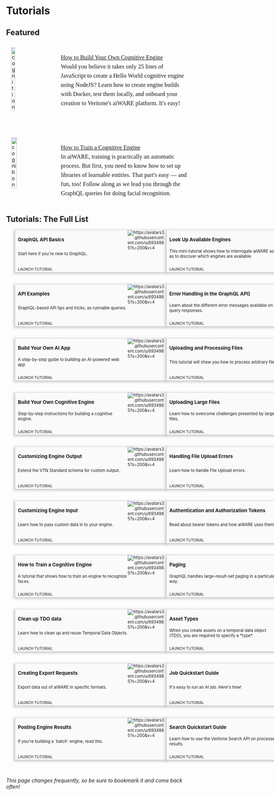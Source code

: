 <!-- markdownlint-disable no-inline-html -->

<style>
    .container{ 
        display: flex;
        flex-direction: column;

    }
    div.featureBox {
        -webkit-box-shadow: -2px 2px 6px 3px rgba(207,208,209,1);
        -moz-box-shadow: -2px 2px 6px 3px rgba(207,208,209,1);
        box-shadow: -2px 2px 6px 3px rgba(207,208,209,1);
        width: 400px;
        height: 100px;
        padding: 7px;
        font-size: 80%;
        display: flex;
        background: #FAFAFA;
    }

    div.featureColumn {
        position:relative;
        left:25px;
        width: 500px;
    }
    
    div.featureText {
        display: flex;
        flex-direction: column;
        justify-content: space-between;
        width: 75%
    }

    div.featureImage {
        width: 25%;
        position: relative;
        bottom: 8px;
    }

    div.do-more-aiware-featureColumn {
        position:relative;
        left:50px;
        width: 500px;
    }
    
    div.do-more-aiwareFeatureText {
        position: relative; 
        top: -40px
    }

    a.link {
        text-decoration: none;
        bottom: -10px;
        position: relative;
        font-size:90%;
        bottom: -5px;
    }

    a.in-text-link {
        text-decoration: none;
    }
    
    div.joinUsBox {
        -webkit-box-shadow: -2px 2px 6px 3px rgba(207,208,209,1);
        -moz-box-shadow: -2px 2px 6px 3px rgba(207,208,209,1);
        box-shadow: -2px 2px 6px 3px rgba(207,208,209,1);
        background: #FAFAFA;
        width: 400px;
        height: 100px;
        padding: 7px;
        font-size: 80%;
        display: flex;
        position: relative; 
        left: 515px;
        transform: translateX(-50%);
    }
    
    div.joinUsColumn {
        width: 760px;
    }

    div.joinUsImage {
        width: 24%;
        padding: 5px;
        padding-right: 15px
    }

    div.newsSectionColumn{
        width: 975px;
        position:relative;
        left:10px;
        display: flex
    }
    
    div.newsDateColumn {
        width: 175px
    }

    div.newsColumn {
        width: 800px
    }



    .date-text {
        background-color: #d9d9d7;
        width: 110px;
        border-radius: 10px;
        font-size: 95%;
        padding: 4px 6px;  
        text-align: center
    }

    #learn-aiware-btn {
        display: block;
        background-color: #2F80ED;
        text-decoration: none;
        color: white;
        width: 300px;
        height: 30px;
        text-align: center;
        padding: 5px;
        position: relative;
    }

    #explore-api-basics-btn {
        display: block;
        color: #2F80ED;
        border: 1px solid #2F80ED;
        width: 300px;
        height: 30px;
        text-align: center;
        padding: 5px;
        position: relative;
        text-decoration: none;
    }


</style>

# Tutorials <!-- Don't remove -->

## Featured <!-- {docsify-ignore} -->

<div class="container">
<div style="transform:scaleX(.99);">
<img alt="cognition" width="15%" style="float:left;margin:11px;" src="docs/developer/engines/tutorial/CogEngine.png">
<div
style="font-family:Georgia;
font-size:12.5pt;
line-height:150%;
padding:1px 0px 0px 150px;
transform:scaleX(.99);
transform-origin: top left; "><div class="topruled"><br/></div>
<a href="/#/developer/engines/tutorial/">How to Build Your Own Cognitive Engine</a> <br/>Would you believe it takes only 25 lines of JavaScript to create a Hello World cognitive engine using NodeJS? Learn how to create engine builds with Docker, test them locally, and onboard your creation to Veritone's aiWARE platform. It's easy!
</div>
</div>
<br/><br/><br/>

<div style="transform:scaleX(.99);">
<img alt="cognition" width="18%" style="float:left;margin:11px;" src="docs/developer/engines/tutorial/ML.png">
<div
style="font-family:Georgia;
font-size:12.5pt;
line-height:150%;
padding:1px 0px 0px 150px;
transform:scaleX(.99);
transform-origin: top left; "><div class="topruled"><br/></div>
<a href="/#/developer/engines/tutorial/engine-training-tutorial">How to Train a Cognitive Engine</a><br/>In aiWARE, training is practically an automatic process. But first, you need to know how to set up libraries of learnable entities. That part's easy &mdash; and fun, too! Follow along as we lead you through the GraphQL queries for doing facial recognition.
</div>
</div>
<br/>

## Tutorials: The Full List <!-- {docsify-ignore} -->

<!-- - [GraphQL API Basics](/apis/tutorials/graphql-basics.md) &mdash; Start here if you're new to GraphQL.
- [API Examples](/apis/examples.md) &mdash;  GraphQL-based API tips and tricks, as runnable queries.
- [Build Your Own AI App](/developer/applications/app-tutorial/) &mdash; A step-by-step guide to building an AI-powered web app.
- [Build Your Own Cognitive Engine](/developer/engines/tutorial/) &mdash; Step-by-step instructions for building a cognitive engine.
- [Customizing Engine Output](/developer/engines/tutorial/customizing-engine-output) &mdash; Extend the VTN Standard schema for custom output data.
- [Customizing Engine Input](/developer/engines/tutorial/engine-custom-fields) &mdash; Learn how to pass custom data in to your engine.
- [How to Train a Cognitive Engine](/developer/engines/tutorial/engine-training-tutorial) &mdash; A tutorial that shows how to train an engine to recognize faces.
- [Clean up TDO data](/apis/tutorials/cleanup-tdo.md) &mdash; Learn how to clean up and reuse Temporal Data Objects.
- [Creating Export Requests](/apis/tutorials/create-export-request/) &mdash; Export data out of aiWARE in specific formats.
- [Posting Engine Results](/apis/tutorials/engine-results.md) &mdash; If you're building a `batch` engine, read this.
- [Look Up Available Engines](/apis/tutorials/get-engines.md) &mdash; This mini-tutorial shows how to interrogate aiWARE so as to discover which engines are available.
- [Error Handling in the GraphQL API](/apis/tutorials/graphql-error-handling.md) &mdash; Learn about the different error messages available on query responses.
- [Uploading and Processing Files](/apis/tutorials/upload-and-process.md) &mdash; This tutorial will show you how to process arbitrary file.
- [Uploading Large Files](/apis/tutorials/uploading-large-files.md) &mdash; Learn how to overcome challenges presented by large files.
- [Handling File Upload Errors](/apis/tutorials/file-upload-error-handling.md) &mdash; Learn how to handle File Upload errors.
- [Authentication and Authorization Tokens](/apis/tutorials/tokens.md) &mdash; Read about bearer tokens and how aiWARE uses them.
- [Paging](/apis/tutorials/paging.md) &mdash; GraphQL handles large-result-set paging in a particular way.
- [Asset Types](/apis/tutorials/asset-types.md) &mdash; When you create assets on a temporal data object (TDO), you are required to specify a *type*.
- [Job Quickstart Guide](/apis/job-quickstart/) &mdash; It's easy to run an AI job. Here's how!
- [Search Quickstart Guide](/apis/search-quickstart/) &mdash; Learn how to use the Veritone Search API on processed results. -->


<div style="display: flex">
    <div class="featureColumn">
        <div class="featureBox"> 
            <div class="featureText">
                <h3 style="margin: 0; padding: 0; padding-top: 10px">GraphQL API Basics</h3>
                <div>Start here if you're new to GraphQL.</div>
                <a class="link" href="/#/apis/tutorials/graphql-basics.md"> LAUNCH TUTORIAL</a>
            </div>
            <div class= "featureImage">
                <img src="https://avatars3.githubusercontent.com/u/6934985?s=200&v=4" alt="https://avatars3.githubusercontent.com/u/6934985?s=200&v=4">
            </div>
        </div>
        </br>
        </br>
        <div class="featureBox"> 
            <div class="featureText">
                <h3 style="margin: 0; padding: 0; padding-top: 10px">API Examples</h3>
                <div>GraphQL-based API tips and tricks, as runnable queries.</div>
                <a class="link" href="/#/apis/examples.md"> LAUNCH TUTORIAL</a>
            </div>
            <div class= "featureImage">
                <img src="https://avatars3.githubusercontent.com/u/6934985?s=200&v=4" alt="https://avatars3.githubusercontent.com/u/6934985?s=200&v=4">
            </div>
        </div>
        </br>
        </br>
        <div class="featureBox"> 
            <div class="featureText">
                <h3 style="margin: 0; padding: 0; padding-top: 10px">Build Your Own AI App</h3>
                <div>A step-by-step guide to building an AI-powered web app</div>
                <a class="link" href="/#/developer/applications/app-tutorial/"> LAUNCH TUTORIAL</a>
            </div>
            <div class= "featureImage">
                <img src="https://avatars3.githubusercontent.com/u/6934985?s=200&v=4" alt="https://avatars3.githubusercontent.com/u/6934985?s=200&v=4">
            </div>
        </div>
        </br>
        </br>
        <div class="featureBox"> 
            <div class="featureText">
                <h3 style="margin: 0; padding: 0; padding-top: 10px">Build Your Own Cognitive Engine</h3>
                <div>Step-by-step instructions for building a cognitive engine.</div>
                <a class="link" href="/#/developer/engines/tutorial/"> LAUNCH TUTORIAL</a>
            </div>
            <div class= "featureImage">
                <img src="https://avatars3.githubusercontent.com/u/6934985?s=200&v=4" alt="https://avatars3.githubusercontent.com/u/6934985?s=200&v=4">
            </div>
        </div>
        </br>
        </br>
        <div class="featureBox"> 
            <div class="featureText">
                <h3 style="margin: 0; padding: 0; padding-top: 10px">Customizing Engine Output</h3>
                <div>Extend the VTN Standard schema for custom output.</div>
                <a class="link" href="/#/developer/engines/tutorial/customizing-engine-output"> LAUNCH TUTORIAL</a>
            </div>
            <div class= "featureImage">
                <img src="https://avatars3.githubusercontent.com/u/6934985?s=200&v=4" alt="https://avatars3.githubusercontent.com/u/6934985?s=200&v=4">
            </div>
        </div>
        </br>
        </br>
        <div class="featureBox"> 
            <div class="featureText">
                <h3 style="margin: 0; padding: 0; padding-top: 10px">Customizing Engine Input</h3>
                <div>Learn how to pass custom data in to your engine.</div>
                <a class="link" href="/#/developer/engines/tutorial/engine-custom-fields"> LAUNCH TUTORIAL</a>
            </div>
            <div class= "featureImage">
                <img src="https://avatars3.githubusercontent.com/u/6934985?s=200&v=4" alt="https://avatars3.githubusercontent.com/u/6934985?s=200&v=4">
            </div>
        </div>
        </br>
        </br>
        <div class="featureBox"> 
            <div class="featureText">
                <h3 style="margin: 0; padding: 0; padding-top: 10px">How to Train a Cognitive Engine</h3>
                <div> A tutorial that shows how to train an engine to recognize faces.</div>
                <a class="link" href="/#/developer/engines/tutorial/engine-training-tutorial"> LAUNCH TUTORIAL</a>
            </div>
            <div class= "featureImage">
                <img src="https://avatars3.githubusercontent.com/u/6934985?s=200&v=4" alt="https://avatars3.githubusercontent.com/u/6934985?s=200&v=4">
            </div>
        </div>
        </br>
        </br>
        <div class="featureBox"> 
            <div class="featureText">
                <h3 style="margin: 0; padding: 0; padding-top: 10px">Clean up TDO data</h3>
                <div>Learn how to clean up and reuse Temporal Data Objects.</div>
                <a class="link" href="/#/apis/tutorials/cleanup-tdo.md"> LAUNCH TUTORIAL</a>
            </div>
            <div class= "featureImage">
                <img src="https://avatars3.githubusercontent.com/u/6934985?s=200&v=4" alt="https://avatars3.githubusercontent.com/u/6934985?s=200&v=4">
            </div>
        </div>
        </br>
        </br>
                <div class="featureBox"> 
            <div class="featureText">
                <h3 style="margin: 0; padding: 0; padding-top: 10px">Creating Export Requests</h3>
                <div>Export data out of aiWARE in specific formats.</div>
                <a class="link" href="/#/apis/tutorials/create-export-request/"> LAUNCH TUTORIAL</a>
            </div>
            <div class= "featureImage">
                <img src="https://avatars3.githubusercontent.com/u/6934985?s=200&v=4" alt="https://avatars3.githubusercontent.com/u/6934985?s=200&v=4">
            </div>
        </div>
        </br>
        </br>
        <div class="featureBox"> 
            <div class="featureText">
                <h3 style="margin: 0; padding: 0; padding-top: 10px">Posting Engine Results</h3>
                <div>If you're building a `batch` engine, read this.</div>
                <a class="link" href="/#/apis/tutorials/engine-results.md"> LAUNCH TUTORIAL</a>
            </div>
            <div class= "featureImage">
                <img src="https://avatars3.githubusercontent.com/u/6934985?s=200&v=4" alt="https://avatars3.githubusercontent.com/u/6934985?s=200&v=4">
            </div>
        </div>
        </br>
        </br>
    </div>
    <div class="featureColumn">
        <div class="featureBox"> 
            <div class="featureText">
                <h3 style="margin: 0; padding: 0; padding-top: 10px">Look Up Available Engines</h3>
                <div>This mini-tutorial shows how to interrogate aiWARE so as to discover which engines are available.</div>
                <a class="link" href="/#/apis/tutorials/get-engines.md"> LAUNCH TUTORIAL</a>
            </div>
            <div class= "featureImage">
                <img src="https://avatars3.githubusercontent.com/u/6934985?s=200&v=4" alt="https://avatars3.githubusercontent.com/u/6934985?s=200&v=4">
            </div>
        </div>
        </br>
        </br>
        <div class="featureBox"> 
            <div class="featureText">
                <h3 style="margin: 0; padding: 0; padding-top: 10px">Error Handling in the GraphQL API]</h3>
                <div>Learn about the different error messages available on query responses.</div>
                <a class="link" href="/#/apis/tutorials/graphql-error-handling.md"> LAUNCH TUTORIAL</a>
            </div>
            <div class= "featureImage">
                <img src="https://avatars3.githubusercontent.com/u/6934985?s=200&v=4" alt="https://avatars3.githubusercontent.com/u/6934985?s=200&v=4">
            </div>
        </div>
        </br>
        </br>
        <div class="featureBox"> 
            <div class="featureText">
                <h3 style="margin: 0; padding: 0; padding-top: 10px">Uploading and Processing Files</h3>
                <div>This tutorial will show you how to process arbitrary file.</div>
                <a class="link" href="/#/apis/tutorials/upload-and-process.md"> LAUNCH TUTORIAL</a>
            </div>
            <div class= "featureImage">
                <img src="https://avatars3.githubusercontent.com/u/6934985?s=200&v=4" alt="https://avatars3.githubusercontent.com/u/6934985?s=200&v=4">
            </div>
        </div>
        </br>
        </br>
        <div class="featureBox"> 
            <div class="featureText">
                <h3 style="margin: 0; padding: 0; padding-top: 10px">Uploading Large Files</h3>
                <div>Learn how to overcome challenges presented by large files.</div>
                <a class="link" href="/#/apis/tutorials/uploading-large-files.md"> LAUNCH TUTORIAL</a>
            </div>
            <div class= "featureImage">
                <img src="https://avatars3.githubusercontent.com/u/6934985?s=200&v=4" alt="https://avatars3.githubusercontent.com/u/6934985?s=200&v=4">
            </div>
        </div>
        </br>
        </br>
        <div class="featureBox"> 
            <div class="featureText">
                <h3 style="margin: 0; padding: 0; padding-top: 10px">Handling File Upload Errors</h3>
                <div>Learn how to handle File Upload errors.</div>
                <a class="link" href="/#/apis/tutorials/file-upload-error-handling.md"> LAUNCH TUTORIAL</a>
            </div>
            <div class= "featureImage">
                <img src="https://avatars3.githubusercontent.com/u/6934985?s=200&v=4" alt="https://avatars3.githubusercontent.com/u/6934985?s=200&v=4">
            </div>
        </div>
        </br>
        </br>
        <div class="featureBox"> 
            <div class="featureText">
                <h3 style="margin: 0; padding: 0; padding-top: 10px">Authentication and Authorization Tokens</h3>
                <div>Read about bearer tokens and how aiWARE uses them.</div>
                <a class="link" href="/#/apis/tutorials/tokens.md"> LAUNCH TUTORIAL</a>
            </div>
            <div class= "featureImage">
                <img src="https://avatars3.githubusercontent.com/u/6934985?s=200&v=4" alt="https://avatars3.githubusercontent.com/u/6934985?s=200&v=4">
            </div>
        </div>
        </br>
        </br>
        <div class="featureBox"> 
            <div class="featureText">
                <h3 style="margin: 0; padding: 0; padding-top: 10px">Paging</h3>
                <div>GraphQL handles large-result-set paging in a particular way.</div>
                <a class="link" href="/#/apis/tutorials/paging.md"> LAUNCH TUTORIAL</a>
            </div>
            <div class= "featureImage">
                <img src="https://avatars3.githubusercontent.com/u/6934985?s=200&v=4" alt="https://avatars3.githubusercontent.com/u/6934985?s=200&v=4">
            </div>
        </div>
        </br>
        </br>
        <div class="featureBox"> 
            <div class="featureText">
                <h3 style="margin: 0; padding: 0; padding-top: 10px">Asset Types</h3>
                <div>When you create assets on a temporal data object (TDO), you are required to specify a *type*.</div>
                <a class="link" href="/#/apis/tutorials/asset-types.md"> LAUNCH TUTORIAL</a>
            </div>
            <div class= "featureImage">
                <img src="https://avatars3.githubusercontent.com/u/6934985?s=200&v=4" alt="https://avatars3.githubusercontent.com/u/6934985?s=200&v=4">
            </div>
        </div>
        </br>
        </br>
        <div class="featureBox"> 
            <div class="featureText">
                <h3 style="margin: 0; padding: 0; padding-top: 10px">Job Quickstart Guide</h3>
                <div>It's easy to run an AI job. Here's how!</div>
                <a class="link" href="/#/apis/job-quickstart/"> LAUNCH TUTORIAL</a>
            </div>
            <div class= "featureImage">
                <img src="https://avatars3.githubusercontent.com/u/6934985?s=200&v=4" alt="https://avatars3.githubusercontent.com/u/6934985?s=200&v=4">
            </div>
        </div>
        </br>
        </br>
        <div class="featureBox"> 
            <div class="featureText">
                <h3 style="margin: 0; padding: 0; padding-top: 10px">Search Quickstart Guide</h3>
                <div> Learn how to use the Veritone Search API on processed results.</div>
                <a class="link" href="/#/apis/search-quickstart/"> LAUNCH TUTORIAL</a>
            </div>
            <div class= "featureImage">
                <img src="https://avatars3.githubusercontent.com/u/6934985?s=200&v=4" alt="https://avatars3.githubusercontent.com/u/6934985?s=200&v=4">
            </div>
        </div>
        </br>
        </br>
    </div>
</div>

</div>


_This page changes frequently, so be sure to bookmark it and come back often!_